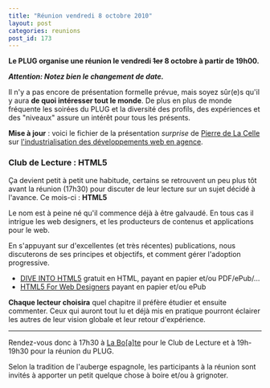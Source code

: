 ```yaml
---
title: "Réunion vendredi 8 octobre 2010"
layout: post
categories: reunions
post_id: 173
---
```

**Le PLUG organise une réunion le vendredi  <del>1er</del> 8 octobre à partir de 19h00.**

**_Attention: Notez bien le changement de date._**

Il n'y a pas encore de présentation formelle prévue, mais soyez sûr(e)s qu'il y aura **de quoi intéresser tout le monde**. De plus en plus de monde fréquente les soirées du PLUG et la diversité des profils, des expériences et des "niveaux" assure un intérêt pour tous les présents.

**Mise à jour** : voici le fichier de la présentation _surprise_ de [Pierre de La Celle](http://twitter.com/pierredelacelle) sur [l'industrialisation des développements web en agence](/pub/industrialiation_php_pierredelacelle.pdf).

### Club de Lecture : HTML5

Ça devient petit à petit une habitude, certains se retrouvent un peu plus tôt avant la réunion (17h30) pour discuter de leur lecture sur un sujet décidé à l'avance. Ce mois-ci : **HTML5**

Le nom est à peine né qu'il commence déjà à être galvaudé. En tous cas il intrigue les web designers, et les producteurs de contenus et applications pour le web.

En s'appuyant sur d'excellentes (et très récentes) publications, nous discuterons de ses principes et objectifs, et comment gérer l'adoption progressive.

* [DIVE INTO HTML5](http://diveintohtml5.org/) gratuit en HTML, payant en papier et/ou PDF/ePub/…
* [HTML5 For Web Designers](http://books.alistapart.com/products/html5-for-web-designers) payant en papier et/ou ePub

**Chaque lecteur choisira** quel chapitre il préfère étudier et ensuite commenter. Ceux qui auront tout lu et déjà mis en pratique pourront éclairer les autres de leur vision globale et leur retour d'expérience.

----
Rendez-vous donc à 17h30 à [La Bo\[a\]te](http://laboate.com/) pour le Club de Lecture et à 19h-19h30 pour la réunion du PLUG. 

Selon la tradition de l'auberge espagnole, les participants à la réunion sont invités à apporter un petit quelque chose à boire et/ou à grignoter.
